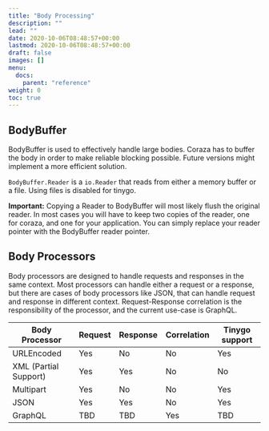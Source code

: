 ```yaml
---
title: "Body Processing"
description: ""
lead: ""
date: 2020-10-06T08:48:57+00:00
lastmod: 2020-10-06T08:48:57+00:00
draft: false
images: []
menu:
  docs:
    parent: "reference"
weight: 0
toc: true
---
```


## BodyBuffer

BodyBuffer is used to effectively handle large bodies. Coraza has to buffer the body in order to make reliable blocking possible. Future versions might implement a more efficient solution.

`BodyBuffer.Reader` is a `io.Reader` that reads from either a memory buffer or a file. Using files is disabled for tinygo.

**Important:** Copying a Reader to BodyBuffer will most likely flush the original reader. In most cases you will have to keep two copies of the reader, one for coraza, and one for your application. You can simply replace your reader pointer with the BodyBuffer reader pointer.
## Body Processors

Body processors are designed to handle requests and responses in the same context. Most processors can handle either a request or a response, but there are cases of body processors like JSON, that can handle request and response in different context. Request-Response correlation is the responsibility of the processor, and the current use-case is GraphQL.

| Body Processor            | Request | Response | Correlation | Tinygo support |
|---------------------------|---------|----------|-------------|----------------|
| URLEncoded                | Yes     | No       | No          | Yes            |
| XML (Partial Support)     | Yes     | Yes      | No          | No             |
| Multipart                 | Yes     | No       | No          | Yes            |
| JSON                      | Yes     | Yes      | No          | Yes            |
| GraphQL                   | TBD     | TBD      | Yes         | TBD            |